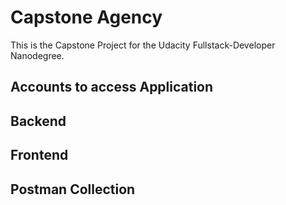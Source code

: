 # Capstone Agency

This is the Capstone Project for the Udacity Fullstack-Developer Nanodegree.

## Accounts to access Application

## Backend

## Frontend

## Postman Collection
